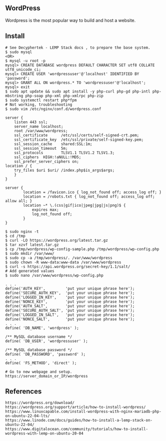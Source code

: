 WordPress
---------

Wordpress is the most popular way to build and host a website. 

Install
--------

    # See Decyphertek - LEMP Stack docs , to prepare the base system. 
    $ sudo mysql
    <OR>
    $ mysql -u root -p
    mysql> CREATE DATABASE wordpress DEFAULT CHARACTER SET utf8 COLLATE utf8_unicode_ci;
    mysql> CREATE USER 'wordpressuser'@'localhost' IDENTIFIED BY 'password';
    mysql> GRANT ALL ON wordpress.* TO 'wordpressuser'@'localhost';
    mysql> exit
    $ sudo apt update && sudo apt install -y php-curl php-gd php-intl php-mbstring php-soap php-xml php-xmlrpc php-zip
    $ sudo systemctl restart php*fpm
    # Not working, troubleshooting
    $ sudo vim /etc/nginx/conf.d/wordpress.conf

    server {
        listen 443 ssl;
        server_name localhost;
        root /var/www/wordpress;
        ssl_certificate      /etc/ssl/certs/self-signed-crt.pem;
        ssl_certificate_key  /etc/ssl/private/self-signed-key.pem;
        ssl_session_cache    shared:SSL:1m;
        ssl_session_timeout  5m;
        ssl_protocols        TLSV1.1 TLSV1.2 TLSV1.3;
        ssl_ciphers  HIGH:!aNULL:!MD5;
        ssl_prefer_server_ciphers on;
    location / {
        try_files $uri $uri/ /index.php$is_args$args;
        }
    }

    server {
            location = /favicon.ico { log_not_found off; access_log off; }
            location = /robots.txt { log_not_found off; access_log off; allow all; }
            location ~* \.(css|gif|ico|jpeg|jpg|js|png)$ {
                expires max;
                log_not_found off;
            }
    }

    $ sudo nginx -t
    $ cd /tmp
    $ curl -LO https://wordpress.org/latest.tar.gz
    $ tar xzvf latest.tar.gz
    $ cp /tmp/wordpress/wp-config-sample.php /tmp/wordpress/wp-config.php
    $ sudo mkdir /var/www/
    $ sudo cp -a /tmp/wordpress/. /var/www/wordpress
    $ sudo chown -R www-data:www-data /var/www/wordpress
    $ curl -s https://api.wordpress.org/secret-key/1.1/salt/
    # Add generated values
    $ sudo nano /var/www/wordpress/wp-config.php

    . . .
    define('AUTH_KEY',         'put your unique phrase here');
    define('SECURE_AUTH_KEY',  'put your unique phrase here');
    define('LOGGED_IN_KEY',    'put your unique phrase here');
    define('NONCE_KEY',        'put your unique phrase here');
    define('AUTH_SALT',        'put your unique phrase here');
    define('SECURE_AUTH_SALT', 'put your unique phrase here');
    define('LOGGED_IN_SALT',   'put your unique phrase here');
    define('NONCE_SALT',       'put your unique phrase here');
    . . .
    define( 'DB_NAME', 'wordpress' );

    /** MySQL database username */
    define( 'DB_USER', 'wordpressuser' );

    /** MySQL database password */
    define( 'DB_PASSWORD', 'password' );
    . . .
    define( 'FS_METHOD', 'direct' );

    # Go to new webpage and setup. 
    https://server_domain_or_IP/wordpress

References
----------

    https://wordpress.org/download/
    https://wordpress.org/support/article/how-to-install-wordpress/
    https://www.linuxcapable.com/install-wordpress-with-nginx-mariadb-php-on-ubuntu-22-04-lts/
    https://www.linode.com/docs/guides/how-to-install-a-lemp-stack-on-ubuntu-22-04/
    https://www.digitalocean.com/community/tutorials/how-to-install-wordpress-with-lemp-on-ubuntu-20-04